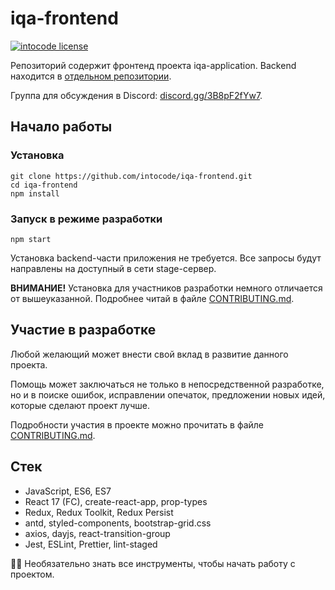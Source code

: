 # iqa-frontend

[![intocode license](https://img.shields.io/github/license/intocode/iqa-frontend)](https://github.com/intocode/iqa-frontend)

Репозиторий содержит фронтенд проекта iqa-application. Backend находится в [отдельном репозитории](https://github.com/intocode/iqa-backend).

Группа для обсуждения в Discord: [discord.gg/3B8pF2fYw7](https://discord.gg/3B8pF2fYw7).

## Начало работы

### Установка

```shell
git clone https://github.com/intocode/iqa-frontend.git
cd iqa-frontend
npm install
```

### Запуск в режиме разработки

```shell
npm start
```

Установка backend-части приложения не требуется. Все запросы будут направлены на доступный в сети stage-сервер.

**ВНИМАНИЕ!** Установка для участников разработки немного отличается от вышеуказанной. Подробнее читай в файле [CONTRIBUTING.md](./CONTRIBUTING.md).

## Участие в разработке

Любой желающий может внести свой вклад в развитие данного проекта.

Помощь может заключаться не только в непосредственной разработке, но и в поиске ошибок, исправлении опечаток, предложении новых идей, которые сделают проект лучше.

Подробности участия в проекте можно прочитать в файле [CONTRIBUTING.md](./CONTRIBUTING.md).

## Стек

- JavaScript, ES6, ES7
- React 17 (FC), create-react-app, prop-types
- Redux, Redux Toolkit, Redux Persist
- antd, styled-components, bootstrap-grid.css
- axios, dayjs, react-transition-group
- Jest, ESLint, Prettier, lint-staged

🤘🏼 Необязательно знать все инструменты, чтобы начать работу с проектом.
